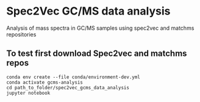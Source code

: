 # Spec2Vec GC/MS data analysis

Analysis of mass spectra in GC/MS samples using spec2vec and matchms repositories

## To test first download Spec2vec and matchms repos

    conda env create --file conda/environment-dev.yml
    conda activate gcms-analysis
    cd path_to_folder/spec2vec_gcms_data_analysis
    jupyter notebook
    
